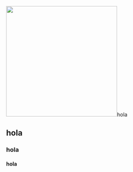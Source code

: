 <div class="header"alinng="center">
<img src="https://giphy.com/gifs/ToeiAnimation-like-goku-dragon-ball-super-WUDGo9jYZzVt3DExhi"width="300"
  <h1>hola</h1>
<h2>hola</h2>
<h3>hola</h3>
<h4>hola</h4>

